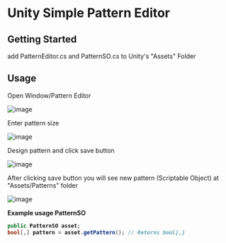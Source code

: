 # Unity Simple Pattern Editor

## Getting Started

add PatternEditor.cs and PatternSO.cs to Unity's "Assets" Folder

## Usage

Open Window/Pattern Editor

![image](https://user-images.githubusercontent.com/75855560/151671807-fb88d387-8300-4f16-bb7b-131a6ba1e683.png)

Enter pattern size

![image](https://user-images.githubusercontent.com/75855560/151671881-38512c3a-d2f6-469b-a917-514679b348bb.png)

Design pattern and click save button

![image](https://user-images.githubusercontent.com/75855560/151671929-eaedc32a-1760-4cb8-be3f-a89687464c80.png)

After clicking save button you will see new pattern (Scriptable Object) at "Assets/Patterns" folder

![image](https://user-images.githubusercontent.com/75855560/151671988-f6c33b4a-2645-4a39-ad93-58d2e181c1a3.png)

<strong>Example usage PatternSO</storng>
```c#
public PatternSO asset;
bool[,] pattern = asset.getPattern(); // Returns bool[,]
```
 
